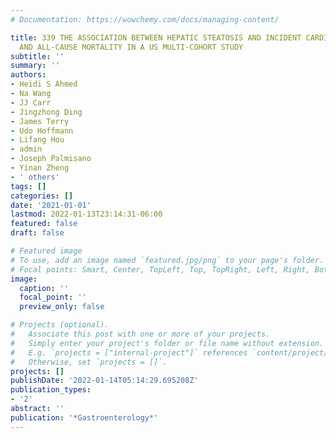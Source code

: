 ```yaml
---
# Documentation: https://wowchemy.com/docs/managing-content/

title: 339 THE ASSOCIATION BETWEEN HEPATIC STEATOSIS AND INCIDENT CARDIOVASCULAR DISEASE
  AND ALL-CAUSE MORTALITY IN A US MULTI-COHORT STUDY
subtitle: ''
summary: ''
authors:
- Heidi S Ahmed
- Na Wang
- JJ Carr
- Jingzhong Ding
- James Terry
- Udo Hoffmann
- Lifang Hou
- admin
- Joseph Palmisano
- Yinan Zheng
- ' others'
tags: []
categories: []
date: '2021-01-01'
lastmod: 2022-01-13T23:14:31-06:00
featured: false
draft: false

# Featured image
# To use, add an image named `featured.jpg/png` to your page's folder.
# Focal points: Smart, Center, TopLeft, Top, TopRight, Left, Right, BottomLeft, Bottom, BottomRight.
image:
  caption: ''
  focal_point: ''
  preview_only: false

# Projects (optional).
#   Associate this post with one or more of your projects.
#   Simply enter your project's folder or file name without extension.
#   E.g. `projects = ["internal-project"]` references `content/project/deep-learning/index.md`.
#   Otherwise, set `projects = []`.
projects: []
publishDate: '2022-01-14T05:14:29.695208Z'
publication_types:
- '2'
abstract: ''
publication: '*Gastroenterology*'
---
```

